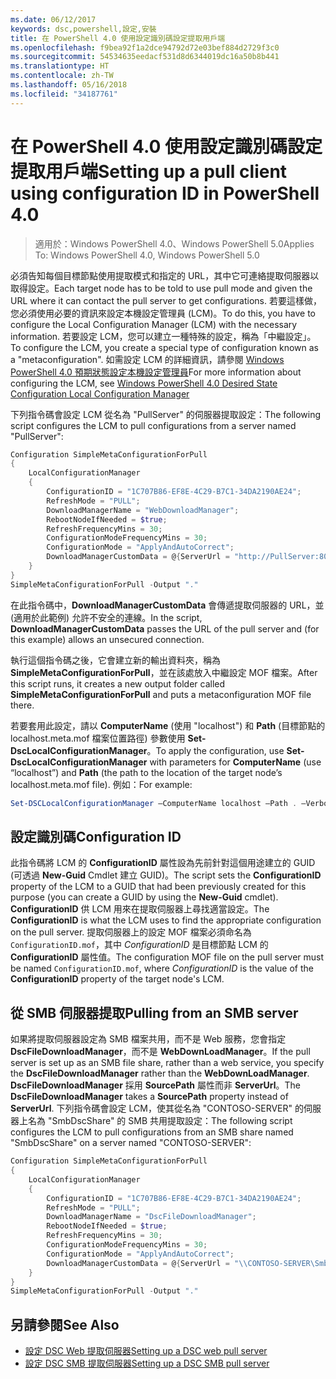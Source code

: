 ```yaml
---
ms.date: 06/12/2017
keywords: dsc,powershell,設定,安裝
title: 在 PowerShell 4.0 使用設定識別碼設定提取用戶端
ms.openlocfilehash: f9bea92f1a2dce94792d72e03bef884d2729f3c0
ms.sourcegitcommit: 54534635eedacf531d8d6344019dc16a50b8b441
ms.translationtype: HT
ms.contentlocale: zh-TW
ms.lasthandoff: 05/16/2018
ms.locfileid: "34187761"
---
```

# <a name="setting-up-a-pull-client-using-configuration-id-in-powershell-40"></a><span data-ttu-id="667e3-103">在 PowerShell 4.0 使用設定識別碼設定提取用戶端</span><span class="sxs-lookup"><span data-stu-id="667e3-103">Setting up a pull client using configuration ID in PowerShell 4.0</span></span>

><span data-ttu-id="667e3-104">適用於：Windows PowerShell 4.0、Windows PowerShell 5.0</span><span class="sxs-lookup"><span data-stu-id="667e3-104">Applies To: Windows PowerShell 4.0, Windows PowerShell 5.0</span></span>

<span data-ttu-id="667e3-105">必須告知每個目標節點使用提取模式和指定的 URL，其中它可連絡提取伺服器以取得設定。</span><span class="sxs-lookup"><span data-stu-id="667e3-105">Each target node has to be told to use pull mode and given the URL where it can contact the pull server to get configurations.</span></span> <span data-ttu-id="667e3-106">若要這樣做，您必須使用必要的資訊來設定本機設定管理員 (LCM)。</span><span class="sxs-lookup"><span data-stu-id="667e3-106">To do this, you have to configure the Local Configuration Manager (LCM) with the necessary information.</span></span> <span data-ttu-id="667e3-107">若要設定 LCM，您可以建立一種特殊的設定，稱為「中繼設定」。</span><span class="sxs-lookup"><span data-stu-id="667e3-107">To configure the LCM, you create a special type of configuration known as a "metaconfiguration".</span></span> <span data-ttu-id="667e3-108">如需設定 LCM 的詳細資訊，請參閱 [Windows PowerShell 4.0 預期狀態設定本機設定管理員](metaConfig4.md)</span><span class="sxs-lookup"><span data-stu-id="667e3-108">For more information about configuring the LCM, see [Windows PowerShell 4.0 Desired State Configuration Local Configuration Manager](metaConfig4.md)</span></span>

<span data-ttu-id="667e3-109">下列指令碼會設定 LCM 從名為 "PullServer" 的伺服器提取設定：</span><span class="sxs-lookup"><span data-stu-id="667e3-109">The following script configures the LCM to pull configurations from a server named "PullServer":</span></span>

```powershell
Configuration SimpleMetaConfigurationForPull
{
    LocalConfigurationManager
    {
        ConfigurationID = "1C707B86-EF8E-4C29-B7C1-34DA2190AE24";
        RefreshMode = "PULL";
        DownloadManagerName = "WebDownloadManager";
        RebootNodeIfNeeded = $true;
        RefreshFrequencyMins = 30;
        ConfigurationModeFrequencyMins = 30;
        ConfigurationMode = "ApplyAndAutoCorrect";
        DownloadManagerCustomData = @{ServerUrl = "http://PullServer:8080/PSDSCPullServer/PSDSCPullServer.svc"; AllowUnsecureConnection = “TRUE”}
    }
}
SimpleMetaConfigurationForPull -Output "."
```

<span data-ttu-id="667e3-110">在此指令碼中，**DownloadManagerCustomData** 會傳遞提取伺服器的 URL，並 (適用於此範例) 允許不安全的連線。</span><span class="sxs-lookup"><span data-stu-id="667e3-110">In the script, **DownloadManagerCustomData** passes the URL of the pull server and (for this example) allows an unsecured connection.</span></span>

<span data-ttu-id="667e3-111">執行這個指令碼之後，它會建立新的輸出資料夾，稱為 **SimpleMetaConfigurationForPull**，並在該處放入中繼設定 MOF 檔案。</span><span class="sxs-lookup"><span data-stu-id="667e3-111">After this script runs, it creates a new output folder called **SimpleMetaConfigurationForPull** and puts a metaconfiguration MOF file there.</span></span>

<span data-ttu-id="667e3-112">若要套用此設定，請以 **ComputerName** (使用 "localhost") 和 **Path** (目標節點的 localhost.meta.mof 檔案位置路徑) 參數使用 **Set-DscLocalConfigurationManager**。</span><span class="sxs-lookup"><span data-stu-id="667e3-112">To apply the configuration, use **Set-DscLocalConfigurationManager** with parameters for **ComputerName** (use “localhost”) and **Path** (the path to the location of the target node’s localhost.meta.mof file).</span></span> <span data-ttu-id="667e3-113">例如：</span><span class="sxs-lookup"><span data-stu-id="667e3-113">For example:</span></span>
```powershell
Set-DSCLocalConfigurationManager –ComputerName localhost –Path . –Verbose.
```

## <a name="configuration-id"></a><span data-ttu-id="667e3-114">設定識別碼</span><span class="sxs-lookup"><span data-stu-id="667e3-114">Configuration ID</span></span>
<span data-ttu-id="667e3-115">此指令碼將 LCM 的 **ConfigurationID** 屬性設為先前針對這個用途建立的 GUID (可透過 **New-Guid** Cmdlet 建立 GUID)。</span><span class="sxs-lookup"><span data-stu-id="667e3-115">The script sets the **ConfigurationID** property of the LCM to a GUID that had been previously created for this purpose (you can create a GUID by using the **New-Guid** cmdlet).</span></span> <span data-ttu-id="667e3-116">**ConfigurationID** 供 LCM 用來在提取伺服器上尋找適當設定。</span><span class="sxs-lookup"><span data-stu-id="667e3-116">The **ConfigurationID** is what the LCM uses to find the appropriate configuration on the pull server.</span></span> <span data-ttu-id="667e3-117">提取伺服器上的設定 MOF 檔案必須命名為 `ConfigurationID.mof`，其中 *ConfigurationID* 是目標節點 LCM 的 **ConfigurationID** 屬性值。</span><span class="sxs-lookup"><span data-stu-id="667e3-117">The configuration MOF file on the pull server must be named `ConfigurationID.mof`, where *ConfigurationID* is the value of the **ConfigurationID** property of the target node's LCM.</span></span>

## <a name="pulling-from-an-smb-server"></a><span data-ttu-id="667e3-118">從 SMB 伺服器提取</span><span class="sxs-lookup"><span data-stu-id="667e3-118">Pulling from an SMB server</span></span>

<span data-ttu-id="667e3-119">如果將提取伺服器設定為 SMB 檔案共用，而不是 Web 服務，您會指定 **DscFileDownloadManager**，而不是 **WebDownLoadManager**。</span><span class="sxs-lookup"><span data-stu-id="667e3-119">If the pull server is set up as an SMB file share, rather than a web service, you specify the **DscFileDownloadManager** rather than the **WebDownLoadManager**.</span></span>
<span data-ttu-id="667e3-120">**DscFileDownloadManager** 採用 **SourcePath** 屬性而非 **ServerUrl**。</span><span class="sxs-lookup"><span data-stu-id="667e3-120">The **DscFileDownloadManager** takes a **SourcePath** property instead of **ServerUrl**.</span></span> <span data-ttu-id="667e3-121">下列指令碼會設定 LCM，使其從名為 "CONTOSO-SERVER" 的伺服器上名為 "SmbDscShare" 的 SMB 共用提取設定：</span><span class="sxs-lookup"><span data-stu-id="667e3-121">The following script configures the LCM to pull configurations from an SMB share named "SmbDscShare" on a server named "CONTOSO-SERVER":</span></span>

```powershell
Configuration SimpleMetaConfigurationForPull
{
    LocalConfigurationManager
    {
        ConfigurationID = "1C707B86-EF8E-4C29-B7C1-34DA2190AE24";
        RefreshMode = "PULL";
        DownloadManagerName = "DscFileDownloadManager";
        RebootNodeIfNeeded = $true;
        RefreshFrequencyMins = 30;
        ConfigurationModeFrequencyMins = 30;
        ConfigurationMode = "ApplyAndAutoCorrect";
        DownloadManagerCustomData = @{ServerUrl = "\\CONTOSO-SERVER\SmbDscShare"}
    }
}
SimpleMetaConfigurationForPull -Output "."
```

## <a name="see-also"></a><span data-ttu-id="667e3-122">另請參閱</span><span class="sxs-lookup"><span data-stu-id="667e3-122">See Also</span></span>

- [<span data-ttu-id="667e3-123">設定 DSC Web 提取伺服器</span><span class="sxs-lookup"><span data-stu-id="667e3-123">Setting up a DSC web pull server</span></span>](pullServer.md)
- [<span data-ttu-id="667e3-124">設定 DSC SMB 提取伺服器</span><span class="sxs-lookup"><span data-stu-id="667e3-124">Setting up a DSC SMB pull server</span></span>](pullServerSMB.md)
